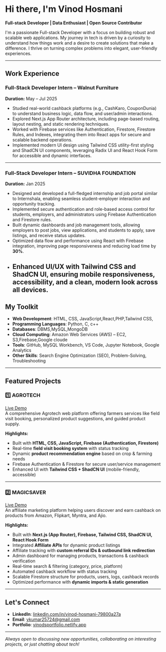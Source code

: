 # Hi there, I'm Vinod Hosmani   

**Full-stack Developer | Data Enthusiast | Open Source Contributor**

I'm a passionate Full-stack Developer with a focus on building robust and scalable web applications. My journey in tech is driven by a curiosity to understand how things work and a desire to create solutions that make a difference. I thrive on turning complex problems into elegant, user-friendly experiences.  

---
## Work Experience

### Full-Stack Developer Intern – Walnut Furniture  
**Duration:** May – Jul 2025  

- Studied real-world cashback platforms (e.g., CashKaro, CouponDunia) to understand business logic, data flow, and user/admin interactions.  
- Explored Next.js App Router architecture, including page-based routing, layout nesting, and static rendering techniques.  
- Worked with Firebase services like Authentication, Firestore, Firestore Rules, and Indexes, integrating them into React apps for secure and scalable backend operations.  
- Implemented modern UI design using Tailwind CSS utility-first styling and ShadCN UI components, leveraging Radix UI and React Hook Form for accessible and dynamic interfaces.  

---

### Full-Stack Developer Intern – SUVIDHA FOUNDATION  
**Duration:** Jan 2025  

- Designed and developed a full-fledged internship and job portal similar to Internshala, enabling seamless student-employer interaction and opportunity tracking.  
- Implemented secure authentication and role-based access control for students, employers, and administrators using Firebase Authentication and Firestore rules.  
- Built dynamic dashboards and job management tools, allowing employers to post jobs, view applications, and students to apply, save listings, and receive status updates.  
- Optimized data flow and performance using React with Firebase integration, improving page responsiveness and reducing load time by **30%**.  
- Enhanced UI/UX with Tailwind CSS and ShadCN UI, ensuring mobile responsiveness, accessibility, and a clean, modern look across all devices.
  ---


##  My Toolkit  
- **Web Development**: HTML, CSS, JavaScript,React,PHP,Tailwind CSS,
- **Programming Languages**: Python, C, c++
- **Databases**: DBMS,MySQL,MongoDB
- **Cloud Computing**: Amazon Web Services (AWS) – EC2, S3,Firebase,Google cloude
- **Tools**: GitHub, MySQL Workbench, VS Code, Jupyter Notebook, Google Analytics
- **Other Skills**: Search Engine Optimization (SEO), Problem-Solving, Troubleshooting  

---

##  Featured Projects  

### 1️⃣ AGROTECH   
[Live Demo](https://agrotechservice.in)  
A comprehensive Agrotech web platform offering farmers services like field visit booking, personalized product suggestions, and guided product supply.  

**Highlights:**  
- Built with **HTML, CSS, JavaScript, Firebase (Authentication, Firestore)**  
- Real-time **field visit booking system** with status tracking  
- Dynamic **product recommendation engine** based on crop & farming needs  
- Firebase Authentication & Firestore for secure user/service management  
- Enhanced UI with **Tailwind CSS + ShadCN UI** (mobile-friendly, accessible)  

---

### 2️⃣ MAGICSAVER  
[Live Demo](https://studio-magicsaver-ki3p4.us-central1.hosted.app/)  
An affiliate marketing platform helping users discover and earn cashback on products from Amazon, Flipkart, Myntra, and Ajio.  

**Highlights:**  
- Built with **Next.js (App Router), Firebase, Tailwind CSS, ShadCN UI, React Hook Form**  
- Integrated **Affiliate APIs** for dynamic product listings  
- Affiliate tracking with **custom referral IDs & outbound link redirection**  
- Admin dashboard for managing products, transactions & cashback verification  
- Real-time search & filtering (category, price, platform)  
- Automated cashback workflow with status tracking  
- Scalable Firestore structure for products, users, logs, cashback records  
- Optimized performance with **dynamic imports & static generation**  

---

## Let's Connect  

- **LinkedIn**: [linkedin.com/in/vinod-hosmani-79800a27a](https://www.linkedin.com/in/vinod-hosmani-79800a27a)  
- **Email**: [vkumar25724@gmail.com](mailto:vkumar25724@gmail.com)  
- **Portfolio**: [vinodsportfolio.netlify.app](https://vinodsportfolio.netlify.app/)  

---

 _Always open to discussing new opportunities, collaborating on interesting projects, or just chatting about tech!_ 
